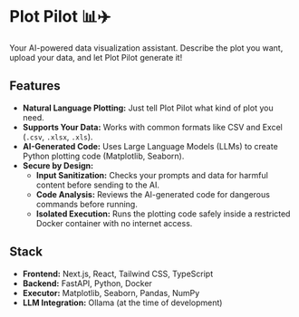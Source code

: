 # Plot Pilot 📊✈️

Your AI-powered data visualization assistant. Describe the plot you want, upload your data, and let Plot Pilot generate it!

## Features

*   **Natural Language Plotting:** Just tell Plot Pilot what kind of plot you need.
*   **Supports Your Data:** Works with common formats like CSV and Excel (`.csv`, `.xlsx`, `.xls`).
*   **AI-Generated Code:** Uses Large Language Models (LLMs) to create Python plotting code (Matplotlib, Seaborn).
*   **Secure by Design:**
    *   **Input Sanitization:** Checks your prompts and data for harmful content before sending to the AI.
    *   **Code Analysis:** Reviews the AI-generated code for dangerous commands before running.
    *   **Isolated Execution:** Runs the plotting code safely inside a restricted Docker container with no internet access.

## Stack

*   **Frontend:** Next.js, React, Tailwind CSS, TypeScript
*   **Backend:** FastAPI, Python, Docker
*   **Executor:** Matplotlib, Seaborn, Pandas, NumPy
*   **LLM Integration:** Ollama (at the time of development)
 